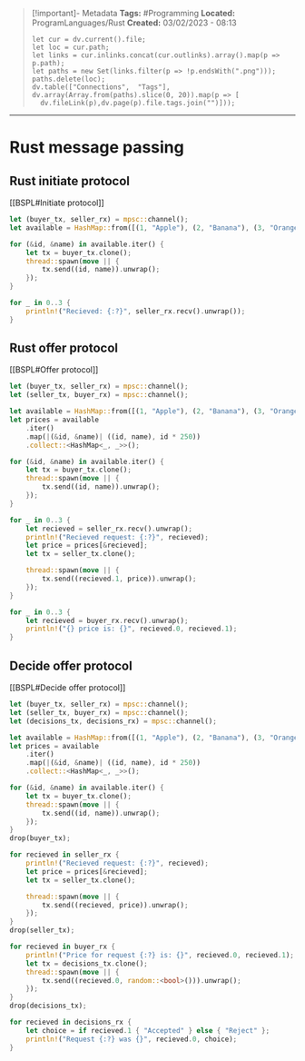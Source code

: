 > [!important]- Metadata
> **Tags:** #Programming 
> **Located:** ProgramLanguages/Rust
> **Created:** 03/02/2023 - 08:13
> ```dataviewjs
>let cur = dv.current().file;
>let loc = cur.path;
>let links = cur.inlinks.concat(cur.outlinks).array().map(p => p.path);
>let paths = new Set(links.filter(p => !p.endsWith(".png")));
>paths.delete(loc);
>dv.table(["Connections",  "Tags"], dv.array(Array.from(paths).slice(0, 20)).map(p => [
>   dv.fileLink(p),dv.page(p).file.tags.join("")]));
> ```

___
# Rust message passing

## Rust initiate protocol 
[[BSPL#Initiate protocol]]
```rust
let (buyer_tx, seller_rx) = mpsc::channel();
let available = HashMap::from([(1, "Apple"), (2, "Banana"), (3, "Orange")]);

for (&id, &name) in available.iter() {
    let tx = buyer_tx.clone();
    thread::spawn(move || {
        tx.send((id, name)).unwrap();
    });
}

for _ in 0..3 {
    println!("Recieved: {:?}", seller_rx.recv().unwrap());
}
```

## Rust offer protocol 
[[BSPL#Offer protocol]]

```rust
let (buyer_tx, seller_rx) = mpsc::channel();
let (seller_tx, buyer_rx) = mpsc::channel();

let available = HashMap::from([(1, "Apple"), (2, "Banana"), (3, "Orange")]);
let prices = available
    .iter()
    .map(|(&id, &name)| ((id, name), id * 250))
    .collect::<HashMap<_, _>>();

for (&id, &name) in available.iter() {
    let tx = buyer_tx.clone();
    thread::spawn(move || {
        tx.send((id, name)).unwrap();
    });
}

for _ in 0..3 {
    let recieved = seller_rx.recv().unwrap();
    println!("Recieved request: {:?}", recieved);
    let price = prices[&recieved];
    let tx = seller_tx.clone();

    thread::spawn(move || {
        tx.send((recieved.1, price)).unwrap();
    });
}

for _ in 0..3 {
    let recieved = buyer_rx.recv().unwrap();
    println!("{} price is: {}", recieved.0, recieved.1);
}
```

## Decide offer protocol 
[[BSPL#Decide offer protocol]]
```rust
let (buyer_tx, seller_rx) = mpsc::channel();
let (seller_tx, buyer_rx) = mpsc::channel();
let (decisions_tx, decisions_rx) = mpsc::channel();

let available = HashMap::from([(1, "Apple"), (2, "Banana"), (3, "Orange")]);
let prices = available
    .iter()
    .map(|(&id, &name)| ((id, name), id * 250))
    .collect::<HashMap<_, _>>();

for (&id, &name) in available.iter() {
    let tx = buyer_tx.clone();
    thread::spawn(move || {
        tx.send((id, name)).unwrap();
    });
}
drop(buyer_tx);

for recieved in seller_rx {
    println!("Recieved request: {:?}", recieved);
    let price = prices[&recieved];
    let tx = seller_tx.clone();

    thread::spawn(move || {
        tx.send((recieved, price)).unwrap();
    });
}
drop(seller_tx);

for recieved in buyer_rx {
    println!("Price for request {:?} is: {}", recieved.0, recieved.1);
    let tx = decisions_tx.clone();
    thread::spawn(move || {
        tx.send((recieved.0, random::<bool>())).unwrap();
    });
}
drop(decisions_tx);

for recieved in decisions_rx {
    let choice = if recieved.1 { "Accepted" } else { "Reject" };
    println!("Request {:?} was {}", recieved.0, choice);
}
```